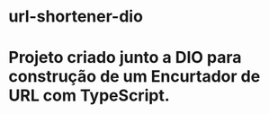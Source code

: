 # url-shortener-dio

Projeto criado junto a DIO para construção de um Encurtador de URL com TypeScript.
=======
